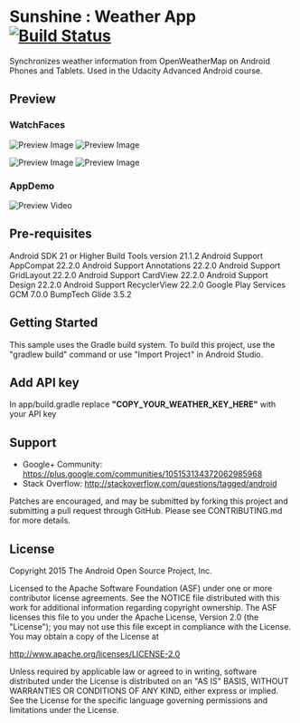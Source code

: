# Sunshine : Weather App [![Build Status](https://travis-ci.org/amrendra18/udacity-p6.svg?branch=master)](https://travis-ci.org/amrendra18/udacity-p6)


Synchronizes weather information from OpenWeatherMap on Android Phones and Tablets. Used in the Udacity Advanced Android course.

## Preview

### WatchFaces
![Preview Image](../master/raw/square-interactive.png) ![Preview Image](../master/raw/square-ambient.png) 

![Preview Image](../master/raw/round-interactive.png) ![Preview Image](../master/raw/round-ambient.png)

### AppDemo
![Preview Video](../master/raw/sunshine.gif)

Pre-requisites
--------------
Android SDK 21 or Higher
Build Tools version 21.1.2
Android Support AppCompat 22.2.0
Android Support Annotations 22.2.0
Android Support GridLayout 22.2.0
Android Support CardView 22.2.0
Android Support Design 22.2.0
Android Support RecyclerView 22.2.0
Google Play Services GCM 7.0.0
BumpTech Glide 3.5.2


Getting Started
---------------
This sample uses the Gradle build system.  To build this project, use the
"gradlew build" command or use "Import Project" in Android Studio.

## Add API key
In app/build.gradle replace **"COPY_YOUR_WEATHER_KEY_HERE"** with your API key 

Support
-------

- Google+ Community: https://plus.google.com/communities/105153134372062985968
- Stack Overflow: http://stackoverflow.com/questions/tagged/android

Patches are encouraged, and may be submitted by forking this project and
submitting a pull request through GitHub. Please see CONTRIBUTING.md for more details.

License
-------
Copyright 2015 The Android Open Source Project, Inc.

Licensed to the Apache Software Foundation (ASF) under one or more contributor
license agreements.  See the NOTICE file distributed with this work for
additional information regarding copyright ownership.  The ASF licenses this
file to you under the Apache License, Version 2.0 (the "License"); you may not
use this file except in compliance with the License.  You may obtain a copy of
the License at

http://www.apache.org/licenses/LICENSE-2.0

Unless required by applicable law or agreed to in writing, software
distributed under the License is distributed on an "AS IS" BASIS, WITHOUT
WARRANTIES OR CONDITIONS OF ANY KIND, either express or implied.  See the
License for the specific language governing permissions and limitations under
the License.


